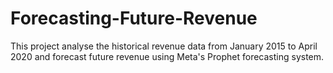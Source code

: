 # Forecasting-Future-Revenue
This project analyse the historical revenue data from January 2015 to April 2020 and forecast future revenue using Meta's Prophet forecasting system.
